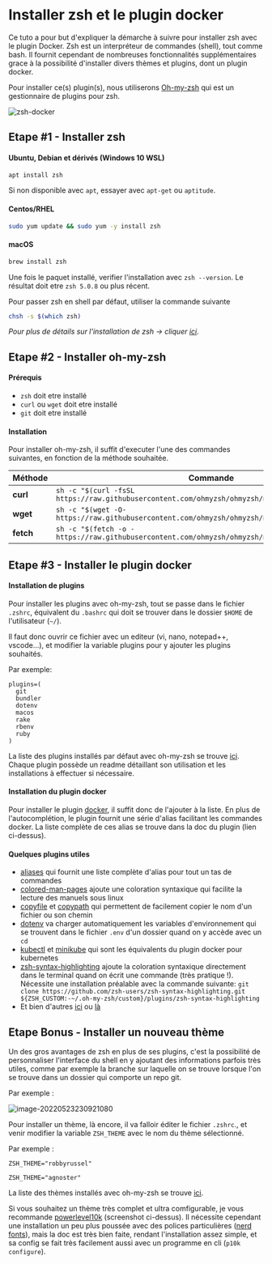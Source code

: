 # Installer zsh et le plugin docker

Ce tuto a pour but d'expliquer la démarche à suivre pour installer zsh avec le plugin Docker. Zsh est un interpréteur de commandes (shell), tout comme bash. Il fournit cependant de nombreuses fonctionnalités supplémentaires grace à la possibilité d'installer divers thèmes et plugins, dont un plugin docker.

Pour installer ce(s) plugin(s), nous utiliserons [Oh-my-zsh](https://github.com/ohmyzsh/ohmyzsh) qui est un gestionnaire de plugins pour zsh.

![zsh-docker](/home/cedric/Videos/zsh-docker.gif)

## Etape #1 - Installer zsh

#### Ubuntu, Debian et dérivés (Windows 10 WSL)

```bash
apt install zsh
```

Si non disponible avec `apt`, essayer avec `apt-get` ou `aptitude`.

#### Centos/RHEL

```bash
sudo yum update && sudo yum -y install zsh
```

#### macOS

```bash
brew install zsh
```



Une fois le paquet installé, verifier l'installation avec `zsh --version`. Le résultat doit etre `zsh 5.0.8` ou plus récent.

Pour passer zsh en shell par défaut, utiliser la commande suivante

```bash
chsh -s $(which zsh)
```

*Pour plus de détails sur l'installation de zsh -> cliquer [ici](https://github.com/ohmyzsh/ohmyzsh/wiki/Installing-ZSH)*.



## Etape #2 - Installer oh-my-zsh

#### Prérequis

- `zsh` doit etre installé
- `curl` ou `wget` doit etre installé
- `git` doit etre installé

#### Installation

Pour installer oh-my-zsh, il suffit d'executer l'une des commandes suivantes, en fonction de la méthode souhaitée. 

| **Méthode** | **Commande**                                                 |
| ----------- | ------------------------------------------------------------ |
| **curl**    | `sh -c "$(curl -fsSL https://raw.githubusercontent.com/ohmyzsh/ohmyzsh/master/tools/install.sh)"` |
| **wget**    | `sh -c "$(wget -O- https://raw.githubusercontent.com/ohmyzsh/ohmyzsh/master/tools/install.sh)"` |
| **fetch**   | `sh -c "$(fetch -o - https://raw.githubusercontent.com/ohmyzsh/ohmyzsh/master/tools/install.sh)"` |



## Etape #3 - Installer le plugin docker

#### Installation de plugins

Pour installer les plugins avec oh-my-zsh, tout se passe dans le fichier `.zshrc`, équivalent du `.bashrc` qui doit se trouver dans le dossier `$HOME` de l'utilisateur (`~/`).

Il faut donc ouvrir ce fichier avec un editeur (vi, nano, notepad++, vscode...), et modifier la variable plugins pour y ajouter les plugins souhaités.

Par exemple: 

```
plugins=(
  git
  bundler
  dotenv
  macos
  rake
  rbenv
  ruby
)
```

La liste des plugins installés par défaut avec oh-my-zsh se trouve [ici](https://github.com/ohmyzsh/ohmyzsh/wiki/Plugins). Chaque plugin possède un readme détaillant son utilisation et les installations à effectuer si nécessaire.

#### Installation du plugin docker

Pour installer le plugin [docker](https://github.com/ohmyzsh/ohmyzsh/tree/master/plugins/docker), il suffit donc de l'ajouter à la liste. En plus de l'autocomplétion, le plugin fournit une série d'alias facilitant les commandes docker. La liste complète de ces alias se trouve dans la doc du plugin (lien ci-dessus).

#### Quelques plugins utiles

- [aliases](https://github.com/ohmyzsh/ohmyzsh/tree/master/plugins/aliases) qui fournit une liste complète d'alias pour tout un tas de commandes
- [colored-man-pages](https://github.com/ohmyzsh/ohmyzsh/tree/master/plugins/colored-man-pages) ajoute une coloration syntaxique qui facilite la lecture des manuels sous linux
- [copyfile](https://github.com/ohmyzsh/ohmyzsh/tree/master/plugins/copyfile) et [copypath](https://github.com/ohmyzsh/ohmyzsh/tree/master/plugins/copypath) qui permettent de facilement copier le nom d'un fichier ou son chemin
- [dotenv](https://github.com/ohmyzsh/ohmyzsh/tree/master/plugins/dotenv) va charger automatiquement les variables d'environnement qui se trouvent dans le fichier `.env` d'un dossier quand on y accède avec un `cd`
- [kubectl](https://github.com/ohmyzsh/ohmyzsh/tree/master/plugins/kubectl) et [minikube](https://github.com/ohmyzsh/ohmyzsh/tree/master/plugins/minikube) qui sont les équivalents du plugin docker pour kubernetes
- [zsh-syntax-highlighting](https://github.com/zsh-users/zsh-syntax-highlighting) ajoute la coloration syntaxique directement dans le terminal quand on écrit une commande (très pratique !). Nécessite une installation préalable avec la commande suivante: `git clone https://github.com/zsh-users/zsh-syntax-highlighting.git ${ZSH_CUSTOM:-~/.oh-my-zsh/custom}/plugins/zsh-syntax-highlighting`
- Et bien d'autres [ici](https://travis.media/top-10-oh-my-zsh-plugins-for-productive-developers/) ou [là](https://safjan.com/top-popular-zsh-plugins-on-github/) 



## Etape Bonus - Installer un nouveau thème

Un des gros avantages de zsh en plus de ses plugins, c'est la possibilité de personnaliser l'interface du shell en y ajoutant des informations parfois très utiles, comme par exemple la branche sur laquelle on se trouve lorsque l'on se trouve dans un dossier qui comporte un repo git.

Par exemple :

![image-20220523230921080](/home/cedric/snap/typora/57/.config/Typora/typora-user-images/image-20220523230921080.png)



Pour installer un thème, là encore, il va falloir éditer le fichier `.zshrc`., et venir modifier la variable `ZSH_THEME` avec le nom du thème sélectionné.

Par exemple :

```
ZSH_THEME="robbyrussel"
```

```
ZSH_THEME="agnoster"
```

La liste des thèmes installés avec oh-my-zsh se trouve [ici](https://github.com/ohmyzsh/ohmyzsh/wiki/Themes).

Si vous souhaitez un thème très complet et ultra comfigurable, je vous recommande [powerlevel10k](https://github.com/romkatv/powerlevel10k) (screenshot ci-dessus). Il nécessite cependant une installation un peu plus poussée avec des polices particulières ([nerd fonts](https://www.nerdfonts.com/)), mais la doc est très bien faite, rendant l'installation assez simple, et sa config se fait très facilement aussi avec un programme en cli (`p10k configure`). 



